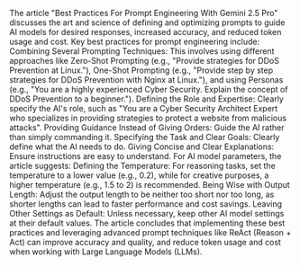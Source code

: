 The article "Best Practices For Prompt Engineering With Gemini 2.5 Pro" discusses the art and science of defining and optimizing prompts to guide AI models for desired responses, increased accuracy, and reduced token usage and cost. Key best practices for prompt engineering include: Combining Several Prompting Techniques: This involves using different approaches like Zero-Shot Prompting (e.g., "Provide strategies for DDoS Prevention at Linux."), One-Shot Prompting (e.g., "Provide step by step strategies for DDoS Prevention with Nginx at Linux."), and using Personas (e.g., "You are a highly experienced Cyber Security. Explain the concept of DDoS Prevention to a beginner."). Defining the Role and Expertise: Clearly specify the AI's role, such as "You are a Cyber Security Architect Expert who specializes in providing strategies to protect a website from malicious attacks". Providing Guidance Instead of Giving Orders: Guide the AI rather than simply commanding it. Specifying the Task and Clear Goals: Clearly define what the AI needs to do. Giving Concise and Clear Explanations: Ensure instructions are easy to understand. For AI model parameters, the article suggests: Defining the Temperature: For reasoning tasks, set the temperature to a lower value (e.g., 0.2), while for creative purposes, a higher temperature (e.g., 1.5 to 2) is recommended. Being Wise with Output Length: Adjust the output length to be neither too short nor too long, as shorter lengths can lead to faster performance and cost savings. Leaving Other Settings as Default: Unless necessary, keep other AI model settings at their default values. The article concludes that implementing these best practices and leveraging advanced prompt techniques like ReAct (Reason + Act) can improve accuracy and quality, and reduce token usage and cost when working with Large Language Models (LLMs).